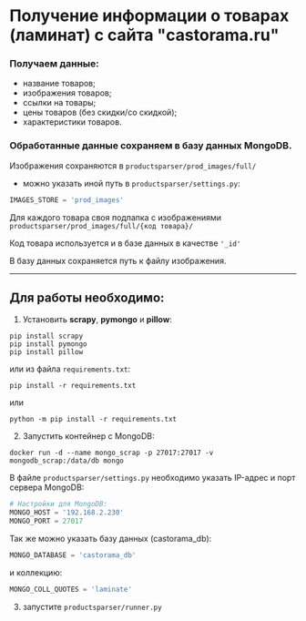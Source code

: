 # Получение информации о товарах (ламинат) с сайта "castorama.ru"

### Получаем данные:
- название товаров;
- изображения товаров;
- ссылки на товары;
- цены товаров (без скидки/со скидкой);
- характеристики товаров.

### Обработанные данные сохраняем в базу данных MongoDB.

Изображения сохраняются в ```productsparser/prod_images/full/```
* можно указать иной путь в ```productsparser/settings.py```:
```python
IMAGES_STORE = 'prod_images'
```
Для каждого товара своя подпапка с изображениями ```productsparser/prod_images/full/{код товара}/```

Код товара используется и в базе данных в качестве ```'_id'```

В базу данных сохраняется путь к файлу изображения.

---
## Для работы необходимо:

1. Установить **scrapy**, **pymongo** и **pillow**:
```commandline
pip install scrapy
pip install pymongo
pip install pillow
```
или из файла ```requirements.txt```:
```commandline
pip install -r requirements.txt
```
или
```commandline
python -m pip install -r requirements.txt
```
2. Запустить контейнер с MongoDB:
```commandline
docker run -d --name mongo_scrap -p 27017:27017 -v mongodb_scrap:/data/db mongo
```
В файле ```productsparser/settings.py``` необходимо указать IP-адрес и порт сервера MongoDB:
```python
# Настройки для MongoDB:
MONGO_HOST = '192.168.2.230'
MONGO_PORT = 27017
```
Так же можно указать базу данных (castorama_db):
```python
MONGO_DATABASE = 'castorama_db'
```
и коллекцию:
```python
MONGO_COLL_QUOTES = 'laminate'
```
3. запустите ```productsparser/runner.py```
